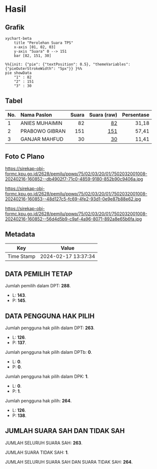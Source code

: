 # Hasil

## Grafik

```mermaid
xychart-beta
    title "Perolehan Suara TPS"
    x-axis [01, 02, 03]
    y-axis "Suara" 0 --> 151
    bar [82, 151, 30]
```

```mermaid
%%{init: {"pie": {"textPosition": 0.5}, "themeVariables": {"pieOuterStrokeWidth": "5px"}} }%%
pie showData
    "1" : 82
    "2" : 151
    "3" : 30
```

## Tabel

| No. | Nama Paslon    | Suara | Suara (raw) | Persentase |
|:--- |:-------------- | -----:| -----------:| ----------:|
| 1   | ANIES MUHAIMIN | 82    | [82][p-1]   | 31,18      |
| 2   | PRABOWO GIBRAN | 151   | [151][p-2]  | 57,41      |
| 3   | GANJAR MAHFUD  | 30    | [30][p-3]   | 11,41      |


[p-1]: https://github.com/gigit-pemilu/pemilu-2024-75-gorontalo/blob/main/pilpres/hitung-suara/sub/75-gorontalo/sub/02-boalemo/sub/03-dulupi/sub/2001-dulupi/sub/008-tps/sub/paslon-1.txt
[p-2]: https://github.com/gigit-pemilu/pemilu-2024-75-gorontalo/blob/main/pilpres/hitung-suara/sub/75-gorontalo/sub/02-boalemo/sub/03-dulupi/sub/2001-dulupi/sub/008-tps/sub/paslon-2.txt
[p-3]: https://github.com/gigit-pemilu/pemilu-2024-75-gorontalo/blob/main/pilpres/hitung-suara/sub/75-gorontalo/sub/02-boalemo/sub/03-dulupi/sub/2001-dulupi/sub/008-tps/sub/paslon-3.txt

## Foto C Plano

https://sirekap-obj-formc.kpu.go.id/2628/pemilu/ppwp/75/02/03/20/01/7502032001008-20240216-160852--db4902f7-71c0-4859-9180-852b90c9406a.jpg

https://sirekap-obj-formc.kpu.go.id/2628/pemilu/ppwp/75/02/03/20/01/7502032001008-20240216-160853--48d127c5-fc69-4fe2-93d1-0e9e87b88e62.jpg

https://sirekap-obj-formc.kpu.go.id/2628/pemilu/ppwp/75/02/03/20/01/7502032001008-20240216-160852--56d4d5b9-c9af-4a96-8071-892a8e65b6fa.jpg


## Metadata

| Key        | Value               |
| ---------- | ------------------- |
| Time Stamp | 2024-02-17 13:37:34 |


## DATA PEMILIH TETAP

Jumlah pemilih dalam DPT: **288**.
 * L: **143**.
 * P: **145**.

## DATA PENGGUNA HAK PILIH

Jumlah pengguna hak pilih dalam DPT: **263**.
 * L: **126**.
 * P: **137**.

Jumlah pengguna hak pilih dalam DPTb: **0**.
 * L: **0**.
 * P: **0**.

Jumlah pengguna hak pilih dalam DPK: **1**.
 * L: **0**.
 * P: **1**.

Jumlah pengguna hak pilih: **264**.
 * L: **126**.
 * P: **138**.

## JUMLAH SUARA SAH DAN TIDAK SAH

JUMLAH SELURUH SUARA SAH: **263**.

JUMLAH SUARA TIDAK SAH: **1**.

JUMLAH SELURUH SUARA SAH DAN SUARA TIDAK SAH: **264**.


